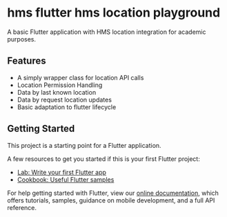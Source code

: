 # hms flutter hms location playground

A basic Flutter application with HMS location integration for academic purposes.

## Features
- A simply wrapper class for location API calls
- Location Permission Handling
- Data by last known location
- Data by request location updates
- Basic adaptation to flutter lifecycle


## Getting Started

This project is a starting point for a Flutter application.

A few resources to get you started if this is your first Flutter project:

- [Lab: Write your first Flutter app](https://flutter.dev/docs/get-started/codelab)
- [Cookbook: Useful Flutter samples](https://flutter.dev/docs/cookbook)

For help getting started with Flutter, view our
[online documentation](https://flutter.dev/docs), which offers tutorials,
samples, guidance on mobile development, and a full API reference.
